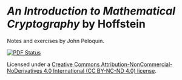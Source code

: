 # _An Introduction to Mathematical Cryptography_ by Hoffstein
Notes and exercises by John Peloquin.

[![PDF Status](https://www.sharelatex.com/github/repos/blargoner/math-cryptography-hoffstein/builds/latest/badge.svg)](https://www.sharelatex.com/github/repos/blargoner/math-cryptography-hoffstein/builds/latest/output.pdf)

Licensed under a [Creative Commons Attribution-NonCommercial-NoDerivatives 4.0 International (CC BY-NC-ND 4.0) license](http://creativecommons.org/licenses/by-nc-nd/4.0/).
